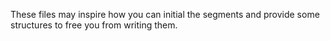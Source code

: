 These files may inspire how you can initial the segments and provide some structures to free you from writing them.
